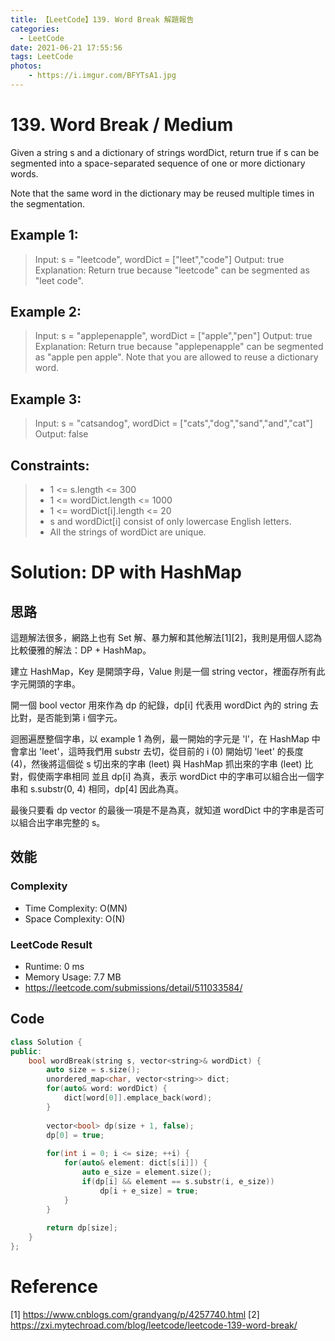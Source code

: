 ```yaml
---
title: 【LeetCode】139. Word Break 解題報告
categories:
  - LeetCode
date: 2021-06-21 17:55:56
tags: LeetCode
photos:
    - https://i.imgur.com/BFYTsA1.jpg
---
```

 
# 139. Word Break / Medium

Given a string s and a dictionary of strings wordDict, return true if s can be segmented into a space-separated sequence of one or more dictionary words.

Note that the same word in the dictionary may be reused multiple times in the segmentation.

<!-- more --> 

## Example 1:
> Input: s = "leetcode", wordDict = ["leet","code"]
> Output: true
> Explanation: Return true because "leetcode" can be segmented as "leet code".

## Example 2:
> Input: s = "applepenapple", wordDict = ["apple","pen"]
> Output: true
> Explanation: Return true because "applepenapple" can be segmented as "apple pen apple".
> Note that you are allowed to reuse a dictionary word.

## Example 3:
> Input: s = "catsandog", wordDict = ["cats","dog","sand","and","cat"]
> Output: false

## Constraints:
> - 1 <= s.length <= 300
> - 1 <= wordDict.length <= 1000
> - 1 <= wordDict[i].length <= 20
> - s and wordDict[i] consist of only lowercase English letters.
> - All the strings of wordDict are unique.

# Solution: DP with HashMap
## 思路

這題解法很多，網路上也有 Set 解、暴力解和其他解法[1][2]，我則是用個人認為比較優雅的解法：DP + HashMap。

建立 HashMap，Key 是開頭字母，Value 則是一個 string vector，裡面存所有此字元開頭的字串。

開一個 bool vector 用來作為 dp 的紀錄，dp[i] 代表用 wordDict 內的 string 去比對，是否能到第 i 個字元。

迴圈遍歷整個字串，以 example 1 為例，最一開始的字元是 'l'，在 HashMap 中會拿出 'leet'，這時我們用 substr 去切，從目前的 i (0) 開始切 'leet' 的長度 (4)，然後將這個從 s 切出來的字串 (leet) 與 HashMap 抓出來的字串 (leet) 比對，假使兩字串相同 並且 dp[i] 為真，表示 wordDict 中的字串可以組合出一個字串和 s.substr(0, 4) 相同，dp[4] 因此為真。

最後只要看 dp vector 的最後一項是不是為真，就知道 wordDict 中的字串是否可以組合出字串完整的 s。

## 效能

### Complexity 
- Time Complexity: O(MN)
- Space Complexity: O(N)

### LeetCode Result

- Runtime: 0 ms
- Memory Usage: 7.7 MB 
- https://leetcode.com/submissions/detail/511033584/

## Code 
```cpp
class Solution {
public:
    bool wordBreak(string s, vector<string>& wordDict) {
        auto size = s.size();
        unordered_map<char, vector<string>> dict;
        for(auto& word: wordDict) {
            dict[word[0]].emplace_back(word);
        }
        
        vector<bool> dp(size + 1, false);
        dp[0] = true;
        
        for(int i = 0; i <= size; ++i) {
            for(auto& element: dict[s[i]]) {
                auto e_size = element.size();
                if(dp[i] && element == s.substr(i, e_size)) 
                    dp[i + e_size] = true;
            }
        }
    
        return dp[size];
    }
};
```


# Reference
[1] https://www.cnblogs.com/grandyang/p/4257740.html
[2] https://zxi.mytechroad.com/blog/leetcode/leetcode-139-word-break/